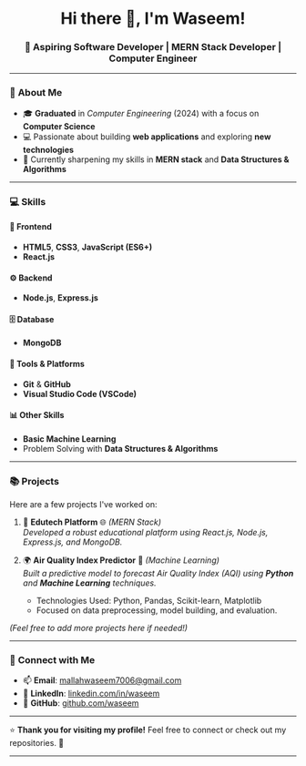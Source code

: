 
<h1 align="center">Hi there 👋, I'm Waseem!</h1>
<h3 align="center">🚀 Aspiring Software Developer | MERN Stack Developer | Computer Engineer</h3>

---

### 🔭 **About Me**
- 🎓 **Graduated** in *Computer Engineering* (2024) with a focus on **Computer Science**  
- 💻 Passionate about building **web applications** and exploring **new technologies**  
- 🌱 Currently sharpening my skills in **MERN stack** and **Data Structures & Algorithms**  

---

### 💻 **Skills**

#### 🌟 **Frontend**
- **HTML5**, **CSS3**, **JavaScript (ES6+)**
- **React.js**  

#### ⚙️ **Backend**
- **Node.js**, **Express.js**  

#### 🗄️ **Database**
- **MongoDB**  

#### 🔧 **Tools & Platforms**
- **Git** & **GitHub**
- **Visual Studio Code (VSCode)**  

#### 📊 **Other Skills**
- **Basic Machine Learning**
- Problem Solving with **Data Structures & Algorithms**  

---

### 📚 **Projects**
Here are a few projects I've worked on:  

1. 🚀 **Edutech Platform** 🌐 *(MERN Stack)*  
   *Developed a robust educational platform using React.js, Node.js, Express.js, and MongoDB.*  

2. 🌍 **Air Quality Index Predictor** 🤖 *(Machine Learning)*  
   *Built a predictive model to forecast Air Quality Index (AQI) using **Python** and **Machine Learning** techniques.*  
   - Technologies Used: Python, Pandas, Scikit-learn, Matplotlib  
   - Focused on data preprocessing, model building, and evaluation.  

*(Feel free to add more projects here if needed!)*  

---

### 🚀 **Connect with Me**
- 📫 **Email**: [mallahwaseem7006@gmail.com](mailto:waseem@example.com)  
- 💼 **LinkedIn**: [linkedin.com/in/waseem](https://www.linkedin.com/in/mallah-waseem-5339b5251?lipi=urn%3Ali%3Apage%3Ad_flagship3_profile_view_base_contact_details%3B4TQ6VLRDTF2TH8xBWPolZg%3D%3D)  
- 🐙 **GitHub**: [github.com/waseem](https://github.com/Waseemmm6)  

---

⭐ **Thank you for visiting my profile!** Feel free to connect or check out my repositories. 🚀  

---
